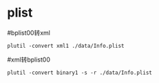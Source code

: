 # plist

#bplist00转xml
```shell
plutil -convert xml1 ./data/Info.plist
```
#xml转bplist00
```shell
plutil -convert binary1 -s -r ./data/Info.plist
```